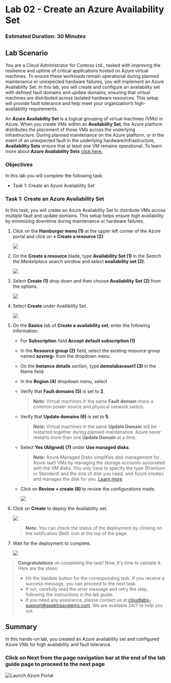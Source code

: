 ﻿# Lab 02 - Create an Azure Availability Set

### Estimated Duration: 30 Minutes

## Lab Scenario

You are a Cloud Administrator for Contoso Ltd., tasked with improving the resilience and uptime of critical applications hosted on Azure virtual machines. To ensure these workloads remain operational during planned maintenance or unexpected hardware failures, you will implement an Azure Availability Set. In this lab, you will create and configure an availability set with defined fault domains and update domains, ensuring that virtual machines are distributed across isolated hardware resources. This setup will provide fault tolerance and help meet your organization’s high-availability requirements.

An **Azure Availability Set** is a logical grouping of virtual machines (VMs) in Azure. When you create VMs within an **Availability Set**, the Azure platform distributes the placement of those VMs across the underlying infrastructure. During planned maintenance on the Azure platform, or in the event of an unexpected fault in the underlying hardware/infrastructure, **Availability Sets** ensure that at least one VM remains operational. To learn more about **Azure Availability Sets** [click here.](https://learn.microsoft.com/en-us/azure/virtual-machines/availability-set-overview)

### Objectives

In this lab you will complete the following task:

- Task 1: Create an Azure Availability Set

### Task 1: Create an Azure Availability Set

In this task, you will create an Azure Availability Set to distribute VMs across multiple fault and update domains. This setup helps ensure high availability by minimizing downtime during maintenance or hardware failures.

1. Click on the **Hamburger menu (1)** at the upper left corner of the Azure portal and click on **+ Create a resource (2)**.

    ![](../instructions/images/Lab1-00.png)
   
1. On the **Create a resource** blade, type <copy> **Availability Set (1)** </copy> in the _Search the Marketplace_ search window and select **availability set (2)**.

    ![](../instructions/images/lab1-image2.png)
    
1. Select **Create (1)** drop down and then choose **Availability Set (2)** from the options.

     ![](../instructions/images/Lab1-01.png)

1. Select **Create** under Availibility Set. 

     ![](./images/avmg3.png)
    
1. On the **Basics** tab of **Create a availability set**, enter the following information:

      - For **Subscription** field **Accept default subscription (1)** 
      - In the **Resource group (2)** field, select the existing resource group named **azvmrg-<inject key="Deployment ID" enableCopy="false"/>** from the dropdown menu.
      - On the **Instance details** section, type <copy>**demolabavaset1 (3)**</copy> in the Name field.
      - In the **Region (4)** dropdown menu, select **<inject key="Region" enableCopy="false"/>**
      - Verify that **Fault domains (5)** is set to **2**.

         > **Note:** Virtual machines in the same **Fault domain** share a common power source and physical network switch.

      - Verify that **Update domains (6)** is set to **5**.

         > **Note:**  Virtual machines in the same **Update Domain** will be restarted together during planned maintenance. Azure never restarts more than one **Update Domain** at a time.

      - Select **Yes (Aligned) (7)** under **Use managed disks**. 

          > **Note:** Azure Managed Disks simplifies disk management for Azure IaaS VMs by managing the storage accounts associated with the VM disks. You only have to specify the type (Premium or Standard) and the size of disk you need, and Azure creates and manages the disk for you. [Learn more](https://docs.microsoft.com/en-us/azure/storage/storage-managed-disks-overview)

      - Click on **Review + create (8)** to review the configurations made.

        ![](../instructions/images/lab1-image5.png)
     
1. Click on **Create** to deploy the Availability set.

     ![](images/Lab1-02.png)

      >**Note:** You can check the status of the deployment by clicking on the notification (Bell) icon at the top of the page.

1. Wait for the deployment to complete.

    ![](images/Lab1-03.png)

> **Congratulations** on completing the task! Now, it's time to validate it. Here are the steps:
> - Hit the Validate button for the corresponding task. If you receive a success message, you can proceed to the next task.
> - If not, carefully read the error message and retry the step, following the instructions in the lab guide. 
> - If you need any assistance, please contact us at cloudlabs-support@spektrasystems.com. We are available 24/7 to help you out.    

<validation step="c08da951-00f1-455e-8236-e18bace20c34" />

    
## Summary 

In this hands-on lab, you created an Azure availability set and configured Azure VMs for high availability and fault tolerance.

### Click on **Next** from the page navigation bar at the end of the lab guide page to proceed to the next page

   ![Launch Azure Portal](../instructions/images/avm-18.png)
